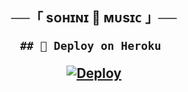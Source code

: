 <h2 align="center">
    ──「 sᴏʜɪɴɪ 🌙 ᴍᴜsɪᴄ 」──

    ## 🚀 Deploy on Heroku 
[![Deploy](https://www.herokucdn.com/deploy/button.svg)](https://dashboard.heroku.com/new?template=https://github.com/villain-ji/sohim)
